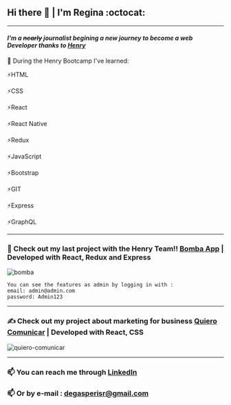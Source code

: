 ## Hi there 👋 | I'm Regina :octocat:
----------------------------------------------------------

#### *I'm a ~~nearly~~ journalist begining a new journey to become a web Developer thanks to [Henry](https://www.soyhenry.com/)*

🌱 During the Henry Bootcamp I've learned:

:zap:HTML

:zap:CSS

:zap:React

:zap:React Native

:zap:Redux

:zap:JavaScript

:zap:Bootstrap

:zap:GIT   

:zap:Express

:zap:GraphQL

---------------------------------------------------------


### 🚀 Check out my last project with the Henry Team!! [Bomba App](https://bomba-ecommerce.web.app/) | Developed with React, Redux and Express 
![bomba](https://user-images.githubusercontent.com/68707308/107060501-ce21df80-67b5-11eb-8896-5def971185da.png)

```
You can see the features as admin by logging in with : 
email: admin@admin.com
password: Admin123
```

----------------------------------------------------------
### ✍️ Check out my project about marketing for business [Quiero Comunicar](https://quiero-comunicar.pages.dev/) | Developed with React, CSS 
![quiero-comunicar](https://user-images.githubusercontent.com/68707308/182901858-060a2dad-3af7-47eb-b0e5-1c1da769ce5e.png)



----------------------------------------------------------
### 📫 You can reach me through [LinkedIn](https://www.linkedin.com/in/regidegasperis/) 
### :mailbox: Or by e-mail : degasperisr@gmail.com
